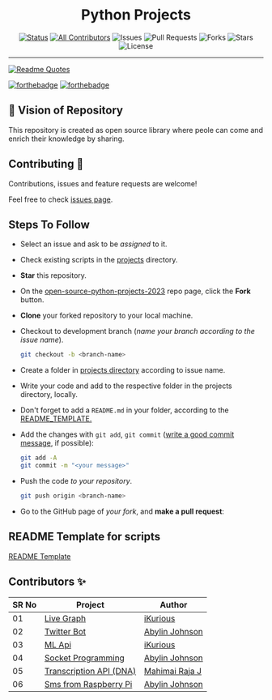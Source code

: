 <h1 align="center">Python Projects</h1>

<div align="center">


[![Status](https://img.shields.io/badge/status-active-success.svg)](https://github.com/mahimai-raja/open-source-python-projects-2023)
[![All Contributors](https://img.shields.io/github/contributors/mahimai-raja/open-source-python-projects-2023)](#contributors-)
![Issues](https://img.shields.io/github/issues/mahimai-raja/open-source-python-projects-2023)
![Pull Requests](https://img.shields.io/github/issues-pr/mahimai-raja/open-source-python-projects-2023?)
![Forks](https://img.shields.io/github/forks/mahimai-raja/open-source-python-projects-2023)
![Stars](https://img.shields.io/github/stars/mahimai-raja/open-source-python-projects-2023)
![License](https://img.shields.io/github/license/mahimai-raja/open-source-python-projects-2023)

</div>

---

[![Readme Quotes](https://quotes-github-readme.vercel.app/api?type=horizontal&theme=dracula&quote=The+power+of+Open+Source+is+the+power+of+the+people.&author=iKurious)](https://github.com/piyushsuthar/github-readme-quotes)

[![forthebadge](https://forthebadge.com/images/badges/built-by-developers.svg)](https://forthebadge.com)
[![forthebadge](https://forthebadge.com/images/badges/made-with-python.svg)](https://forthebadge.com)

## 💎 Vision of Repository <a name = "about"></a>

This repository is created as open source library where peole can come and enrich their knowledge by sharing.

## Contributing 🤝

Contributions, issues and feature requests are welcome!

Feel free to check [issues page](https://github.com/mahimai-raja/open-source-python-projects-2023/issues).

## Steps To Follow

- Select an issue and ask to be _assigned_ to it.
- Check existing scripts in the [projects](/projects/) directory.
- **Star** this repository.
- On the [open-source-python-projects-2023](https://github.com/mahimai-raja/open-source-python-projects-2023) repo page, click the **Fork** button.
- **Clone** your forked repository to your local machine. 

- Checkout to development branch (*name your branch according to the issue name*).

    ```bash
    git checkout -b <branch-name>
    ```

- Create a folder in
  [projects directory](https://github.com/mahimai-raja/open-source-python-projects-2023/tree/main/projects)
  according to issue name.
- Write your code and add to the respective folder in the projects directory, locally.
- Don't forget to add a `README.md` in your folder, according to the
   [README_TEMPLATE.](https://github.com/mahimai-raja/open-source-python-projects-2023/tree/main/README_TEMPLATE.md)

- Add the changes with `git add`, `git commit` ([write a good commit message](https://chris.beams.io/posts/git-commit/), if possible):

    ```bash
    git add -A
    git commit -m "<your message>"
    ```

- Push the code _to your repository_.

    ```bash
    git push origin <branch-name>
    ```

- Go to the GitHub page of _your fork_, and **make a pull request**:

## README Template for scripts

[README Template](https://github.com/mahimai-raja/open-source-python-projects-2023/tree/main/README_TEMPLATE.md)

## Contributors ✨

SR No   | Project | Author  
--- | --- | ---
01 | [Live Graph](https://github.com/mahimai-raja/open-source-python-projects-2023/tree/main/projects/live-graph) | [iKurious](https://github.com/mahimai-raja)
02 |[Twitter Bot](https://github.com/mahimai-raja/open-source-python-projects-2023/tree/main/projects/twitter-bot) | [Abylin Johnson](https://github.com/abylinjohnson)
03 | [ML Api](https://github.com/mahimai-raja/open-source-python-projects-2023/tree/main/projects/ml-api) | [iKurious](https://github.com/mahimai-raja)
04 |[Socket Programming](https://github.com/mahimai-raja/open-source-python-projects-2023/tree/main/projects/socket-programming) | [Abylin Johnson](https://github.com/abylinjohnson)
05 | [Transcription API (DNA)](https://github.com/mahimai-raja/open-source-python-projects-2023/tree/main/projects/dna-trancription-api) | [Mahimai Raja J](https://github.com/mahimai-raja)
06 |[Sms from Raspberry Pi](https://github.com/mahimai-raja/open-source-python-projects-2023/tree/main/projects/sms-from-raspberry-pi) | [Abylin Johnson](https://github.com/abylinjohnson)
